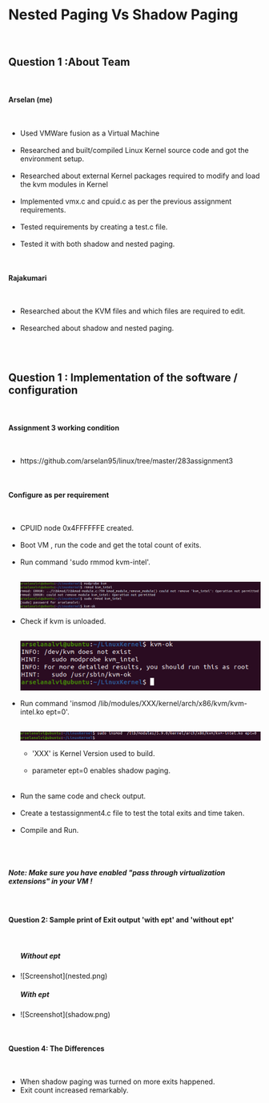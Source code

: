 <h1>
Nested Paging Vs Shadow Paging</h1><br>
<h2>Question 1 :About Team </h2><br>
 
 <h4>Arselan (me)</h4><br>
 <ul>
 <li>Used VMWare fusion as a Virtual Machine </li><br>
 <li>Researched and built/compiled Linux Kernel source code and got the environment setup. </li><br>
  <li>Researched about external Kernel packages required to modify and load the kvm modules in Kernel </li><br>
 <li>Implemented vmx.c and cpuid.c as per the previous assignment requirements.</li> <br>
 <li>Tested requirements by creating a test.c file.</li><br>
 <li>Tested it with both shadow and nested paging.</li>
 </ul><br> 
 

<h4>Rajakumari</h4><br>
<ul>
<li>Researched about the KVM files and which files are required to edit. </li><br>
<li>Researched about shadow and nested paging. </li><br>
</ul><br>
 

<h2>Question 1 : Implementation of the software / configuration</h2><br>

<h4>Assignment 3 working condition</h4><br>
<ul>
<li>https://github.com/arselan95/linux/tree/master/283assignment3</li></ul><br>

 
<h4>Configure as per requirement</h4> <br>
<ul>
<li>CPUID node 0x4FFFFFFE created.</li><br>
<li>Boot VM , run the code and get the total count of exits. </li><br>
<li>Run command 'sudo rmmod kvm-intel'. </li><br>

![Screenshot](removekvmintel.png)

<li>Check if kvm is unloaded. </li><br>

![Screenshot](kvmunloaded.png)

<li>Run command 'insmod  /lib/modules/XXX/kernel/arch/x86/kvm/kvm-intel.ko ept=0'. </li><br>

![Screenshot](kvmintelshadow.png)

<ul>
<li>'XXX' is Kernel Version used to build. </li><br>
<li>parameter ept=0 enables shadow paging. </li><br>
</ul><br>
<li>Run the same code and check output. </li><br>
<li>Create a testassignment4.c file to test the total exits and time taken.</li><br>
<li>Compile and Run.</li><br>
</ul><br>


 <h5><i>Note: Make sure you have enabled "pass through virtualization extensions" in your VM !</i></h5><br>
 
 <h4>Question 2: Sample print of Exit output 'with ept' and 'without ept'</h4><br>
<ul>
<h5> Without ept </h5>
<li> ![Screenshot](nested.png) </li>

<h5> With ept </h5>
<li> ![Screenshot](shadow.png) </li>
</ul><br>

 <h4>Question 4: The Differences</h4><br>
<ul>
<li>When shadow paging was turned on more exits happened. </li>
<li>Exit count increased remarkably. </li>
</ul><br>
